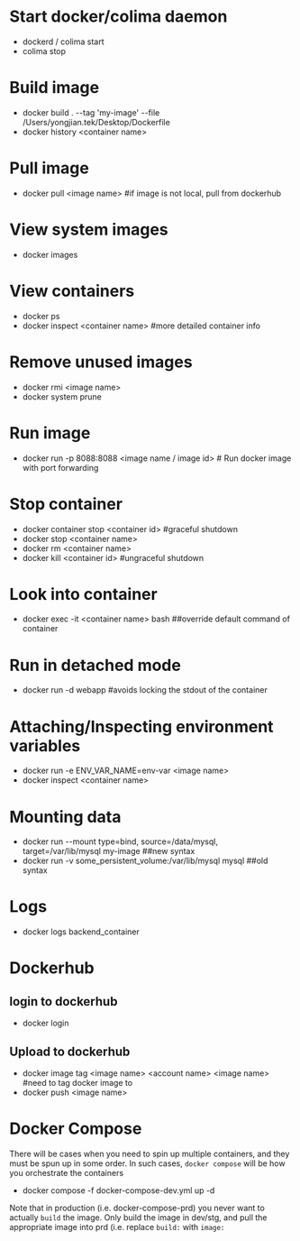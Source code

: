 # Start docker/colima daemon
- dockerd / colima start
- colima stop

# Build image
- docker build . --tag 'my-image' --file /Users/yongjian.tek/Desktop/Dockerfile
- docker history \<container name\>

# Pull image
- docker pull \<image name\> #if image is not local, pull from dockerhub

# View system images 
- docker images

# View containers
- docker ps
- docker inspect \<container name\> #more detailed container info

# Remove unused images
- docker rmi \<image name\>
- docker system prune

# Run image
- docker run -p 8088:8088 \<image name / image id\> # Run docker image with port forwarding

# Stop container
- docker container stop \<container id\> #graceful shutdown
- docker stop \<container name\>
- docker rm \<container name\>
- docker kill \<container id\> #ungraceful shutdown

# Look into container
- docker exec -it \<container name\> bash ##override default command of container

# Run in detached mode
- docker run -d webapp #avoids locking the stdout of the container

# Attaching/Inspecting environment variables
- docker run -e ENV_VAR_NAME=env-var \<image name\>
- docker inspect \<container name\>

# Mounting data
- docker run --mount type=bind, source=/data/mysql, target=/var/lib/mysql my-image ##new syntax
- docker run -v some_persistent_volume:/var/lib/mysql mysql ##old syntax

# Logs
- docker logs backend_container

# Dockerhub
## login to dockerhub
- docker login

## Upload to dockerhub
- docker image tag \<image name\> \<account name\> \<image name\> #need to tag docker image to 
- docker push \<image name\>

# Docker Compose
There will be cases when you need to spin up multiple containers, and they must be spun up in some order. In such cases, `docker compose` will be how you orchestrate the containers
- docker compose -f docker-compose-dev.yml up -d

Note that in production (i.e. docker-compose-prd) you never want to actually `build` the image. Only build the image in dev/stg, and pull the appropriate image into prd (i.e. replace `build:` with `image:`
